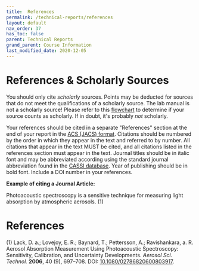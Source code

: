```yaml
---
title:  References
permalink: /technical-reports/references
layout: default
nav_order: 37
has_toc: false
parent: Technical Reports
grand_parent: Course Information
last_modified_date: 2020-12-05
---
```


# References & Scholarly Sources

You should only cite *scholarly* sources.  Points may be deducted for sources that do not meet the qualifications of a scholarly source.  The lab manual is not a scholarly source!  Please refer to this [flowchart](https://www.library.illinois.edu/ugl/howdoi/scholarly/) to determine if your source counts as scholarly.  If in doubt, it's probably *not* scholarly.  

Your references should be cited in a separate "References" section at the end of your report in the [ACS (JACS) format](https://libguides.williams.edu/citing/acs).  Citations should be numbered by the order in which they appear in the text and referred to by number.  All citations that appear in the text MUST be cited, and all citations listed in the references section must appear in the text.  Journal titles should be in italic font and may be abbreviated according using the standard journal abbreviation found in the [CASSI database](https://cassi.cas.org/).  Year of publishing should be in bold font.  Include a DOI number in your references.

**Example of citing a Journal Article:**

Photoacoustic spectroscopy is a sensitive technique for measuring light absorption by atmospheric aerosols. (1)

# References

(1) Lack, D. a.; Lovejoy, E. R.; Baynard, T.; Pettersson, A.; Ravishankara, a. R. Aerosol Absorption Measurement Using Photoacoustic Spectroscopy: Sensitivity, Calibration, and Uncertainty Developments. *Aerosol Sci. Technol.* **2006**, 40 (9), 697–708. DOI: [10.1080/02786820600803917](https://doi.org/10.1080/02786820600803917).
